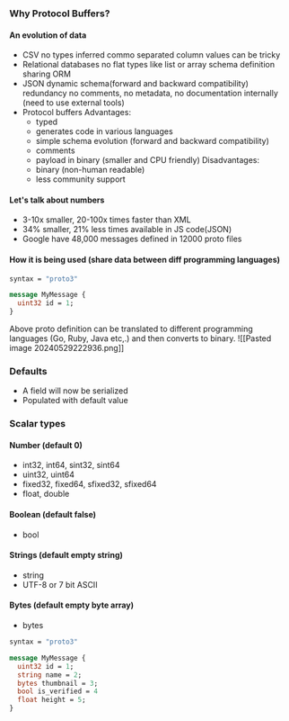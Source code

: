 ### Why Protocol Buffers?

#### An evolution of data
* CSV
	no types inferred
	commo separated column values can be tricky
* Relational databases
	no flat types like list or array
	schema definition sharing
	ORM
* JSON
	dynamic schema(forward and backward compatibility)
	redundancy
	no comments, no metadata, no documentation internally (need to use external tools)
* Protocol buffers
	Advantages:
	* typed
	* generates code in various languages
	* simple schema evolution (forward and backward compatibility)
	* comments
	* payload in binary (smaller and CPU friendly)
	Disadvantages:
	* binary (non-human readable)
	* less community support

#### Let's talk about numbers

* 3-10x smaller, 20-100x times faster than XML
* 34% smaller, 21% less times available in JS code(JSON)
* Google have 48,000 messages defined in 12000 proto files
#### How it is being used (share data between diff programming languages)

```proto
syntax = "proto3"

message MyMessage {
  uint32 id = 1;
}
```
Above proto definition can be translated to different programming languages (Go, Ruby, Java etc,.) and then converts to binary.
![[Pasted image 20240529222936.png]]

### Defaults
* A field will now be serialized
* Populated with default value

### Scalar types

#### Number (default 0)
* int32, int64, sint32, sint64
* uint32, uint64
* fixed32, fixed64, sfixed32, sfixed64
* float, double

#### Boolean (default false)
* bool

#### Strings (default empty string)
* string
* UTF-8 or 7 bit ASCII

#### Bytes (default empty byte array)
* bytes

```proto
syntax = "proto3"

message MyMessage {
  uint32 id = 1;
  string name = 2;
  bytes thumbnail = 3;
  bool is_verified = 4
  float height = 5;
}
```